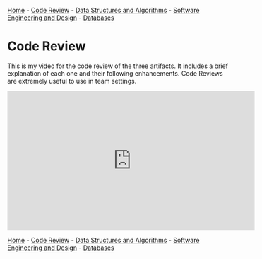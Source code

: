 [Home](README.md) - [Code Review](CodeReview.md) - [Data Structures and Algorithms](data_structures.md) - [Software Engineering and Design](softeng_design.md) - [Databases](databases.md)


<h1>Code Review</h1>

This is my video for the code review of the three artifacts. It includes a brief explanation of each one and their following enhancements. Code Reviews are extremely useful to use in team settings. 
<iframe width="560" height="315" src="https://www.youtube.com/embed/GF3_cbV4D48" frameborder="0" allow="accelerometer; autoplay; clipboard-write; encrypted-media; gyroscope; picture-in-picture" allowfullscreen></iframe>


[Home](README.md) - [Code Review](CodeReview.md) - [Data Structures and Algorithms](data_structures.md) - [Software Engineering and Design](softeng_design.md) - [Databases](databases.md)
